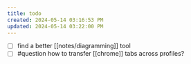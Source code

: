 ```yaml
---
title: todo
created: 2024-05-14 03:16:53 PM
updated: 2024-05-14 03:22:00 PM
---
```

- [ ] find a better [[notes/diagramming]] tool
- [ ] #question how to transfer [[chrome]] tabs across profiles? 